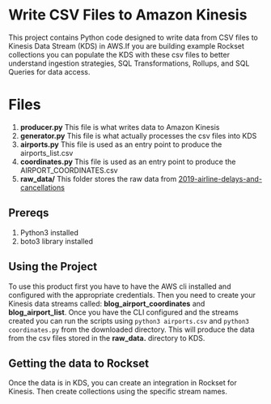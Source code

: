# Write CSV Files to Amazon Kinesis

This project contains Python code designed to write data from CSV files to Kinesis Data Stream (KDS) in AWS.If you are building example Rockset collections you can populate the KDS with these csv files to better understand ingestion strategies, SQL Transformations, Rollups, and SQL Queries for data access.


# Files

1) <b>producer.py</b> This file is what writes data to Amazon Kinesis
2) <b> generator.py</b> This file is what actually processes the csv files into KDS
3) <b>airports.py</b> This file is used as an entry point to produce the airports_list.csv
4) <b>coordinates.py</b> This file is used as an entry point to produce the AIRPORT_COORDINATES.csv
5) <b>raw_data/</b> This folder stores the raw data from [2019-airline-delays-and-cancellations](https://www.kaggle.com/datasets/threnjen/2019-airline-delays-and-cancellations)

## Prereqs
1) Python3 installed
2) boto3 library installed

## Using the Project

To use this product first you have to have the AWS cli installed and configured with the appropriate credentials. Then you need to create your Kinesis data streams called: <b>blog_airport_coordinates</b> and <b>blog_airport_list</b>. Once you have the CLI configured and the streams created you can run the scripts using `python3 airports.csv` and `python3 coordinates.py` from the downloaded directory. This will produce the data from the csv files stored in the <b>raw_data.</b> directory to KDS.

## Getting the data to Rockset

Once the data is in KDS, you can create an integration in Rockset for Kinesis. Then create collections using the specific stream names. 
